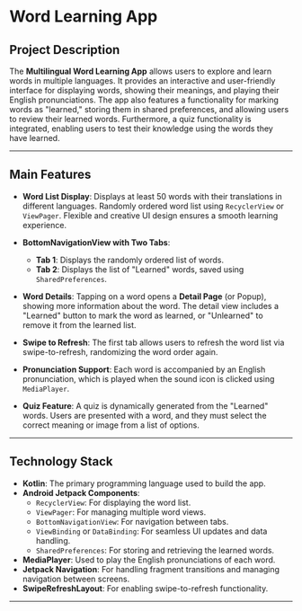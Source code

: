 # Word Learning App

## Project Description

The **Multilingual Word Learning App** allows users to explore and learn words in multiple languages. It provides an interactive and user-friendly interface for displaying words, showing their meanings, and playing their English pronunciations. The app also features a functionality for marking words as "learned," storing them in shared preferences, and allowing users to review their learned words. Furthermore, a quiz functionality is integrated, enabling users to test their knowledge using the words they have learned.

---

## Main Features

- **Word List Display**: Displays at least 50 words with their translations in different languages. Randomly ordered word list using `RecyclerView` or `ViewPager`. Flexible and creative UI design ensures a smooth learning experience.
  
- **BottomNavigationView with Two Tabs**:
  - **Tab 1**: Displays the randomly ordered list of words.
  - **Tab 2**: Displays the list of "Learned" words, saved using `SharedPreferences`.

- **Word Details**: Tapping on a word opens a **Detail Page** (or Popup), showing more information about the word. The detail view includes a "Learned" button to mark the word as learned, or "Unlearned" to remove it from the learned list.

- **Swipe to Refresh**: The first tab allows users to refresh the word list via swipe-to-refresh, randomizing the word order again.

- **Pronunciation Support**: Each word is accompanied by an English pronunciation, which is played when the sound icon is clicked using `MediaPlayer`.

- **Quiz Feature**: A quiz is dynamically generated from the "Learned" words. Users are presented with a word, and they must select the correct meaning or image from a list of options.

---

## Technology Stack

- **Kotlin**: The primary programming language used to build the app.
- **Android Jetpack Components**:
  - `RecyclerView`: For displaying the word list.
  - `ViewPager`: For managing multiple word views.
  - `BottomNavigationView`: For navigation between tabs.
  - `ViewBinding` or `DataBinding`: For seamless UI updates and data handling.
  - `SharedPreferences`: For storing and retrieving the learned words.
- **MediaPlayer**: Used to play the English pronunciations of each word.
- **Jetpack Navigation**: For handling fragment transitions and managing navigation between screens.
- **SwipeRefreshLayout**: For enabling swipe-to-refresh functionality.

---
